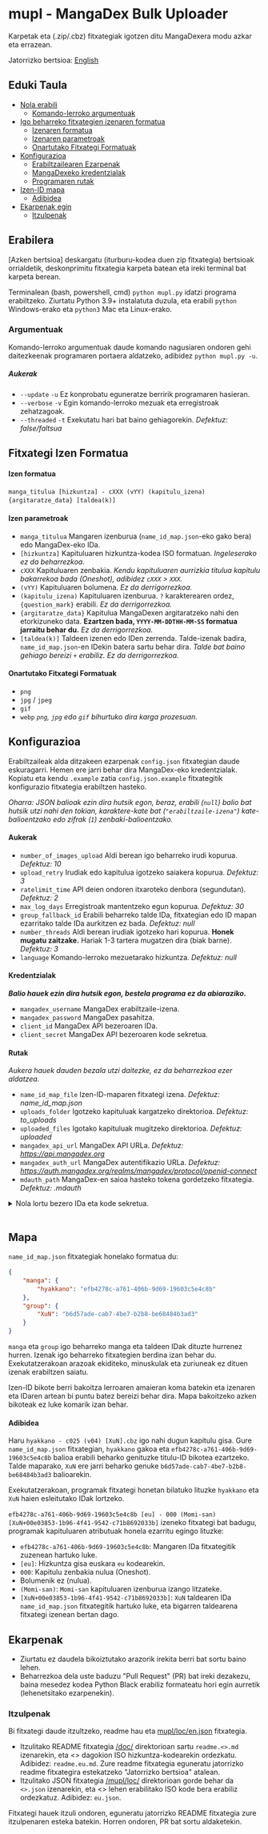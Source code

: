 # mupl - MangaDex Bulk Uploader
Karpetak eta (.zip/.cbz) fitxategiak igotzen ditu MangaDexera modu azkar eta errazean.

Jatorrizko bertsioa:
[English](/readme.md)

## Eduki Taula
- [Nola erabili](#erabilera)
  - [Komando-lerroko argumentuak](#argumentuak)
- [Igo beharreko fitxategien izenaren formatua](#fitxategi-izen-formatua)
  - [Izenaren formatua](#izen-formatua)
  - [Izenaren parametroak](#izen-parametroak)
  - [Onartutako Fitxategi Formatuak](#onartutako-fitxategi-formatuak)
- [Konfigurazioa](#konfigurazioa)
  - [Erabiltzailearen Ezarpenak](#erabiltzailearen-ezarpenak)
  - [MangaDexeko kredentzialak](#mangadexeko-kredentzialak)
  - [Programaren rutak](#rutak)
- [Izen-ID mapa](#mapa)
  - [Adibidea](#adibidea)
- [Ekarpenak egin](#ekarpenak)
  - [Itzulpenak](#itzulpenak)


## Erabilera
[Azken bertsioa] deskargatu (iturburu-kodea duen zip fitxategia) bertsioak orrialdetik, deskonprimitu fitxategia karpeta batean eta ireki terminal bat karpeta berean.

Terminalean (bash, powershell, cmd) `python mupl.py` idatzi programa erabiltzeko.
Ziurtatu Python 3.9+ instalatuta duzula, eta erabili `python` Windows-erako eta `python3` Mac eta Linux-erako.

### Argumentuak
Komando-lerroko argumentuak daude komando nagusiaren ondoren gehi daitezkeenak programaren portaera aldatzeko, adibidez `python mupl.py -u`.

##### Aukerak
- `--update` `-u` Ez konprobatu eguneratze berririk programaren hasieran.
- `--verbose` `-v` Egin komando-lerroko mezuak eta erregistroak zehatzagoak.
- `--threaded` `-t` Exekutatu hari bat baino gehiagorekin. *Defektuz: false/faltsua*

## Fitxategi Izen Formatua
#### Izen formatua
`manga_titulua [hizkuntza] - cXXX (vYY) (kapitulu_izena) {argitaratze_data} [taldea(k)]`

#### Izen parametroak
- `manga_titulua` Mangaren izenburua (`name_id_map.json`-eko gako bera) edo MangaDex-eko IDa.
- `[hizkuntza]` Kapituluaren hizkuntza-kodea ISO formatuan. *Ingeleserako ez da beharrezkoa.*
- `cXXX` Kapituluaren zenbakia. *Kendu kapituluaren aurrizkia titulua kapitulu bakarrekoa bada (Oneshot), adibidez `cXXX` > `XXX`.*
- `(vYY)` Kapituluaren bolumena. *Ez da derrigorrezkoa.*
- `(kapitulu_izena)` Kapituluaren izenburua. `?` karakterearen ordez, `{question_mark}` erabili. *Ez da derrigorrezkoa.*
- `{argitaratze_data}` Kapitulua MangaDexen argitaratzeko nahi den etorkizuneko data. **Ezartzen bada, `YYYY-MM-DDTHH-MM-SS` formatua jarraitu behar du.** *Ez da derrigorrezkoa.*
- `[taldea(k)]` Taldeen izenen edo IDen zerrenda. Talde-izenak badira, `name_id_map.json`-en IDekin batera sartu behar dira. *Talde bat baino gehiago bereizi `+` erabiliz.* *Ez da derrigorrezkoa.*

#### Onartutako Fitxategi Formatuak
- `png`
- `jpg` / `jpeg`
- `gif`
- `webp` *`png`, `jpg` edo `gif` bihurtuko dira karga prozesuan.*

## Konfigurazioa
Erabiltzaileak alda ditzakeen ezarpenak `config.json` fitxategian daude eskuragarri. Hemen ere jarri behar dira MangaDex-eko kredentzialak.
Kopiatu eta kendu `.example` zatia `config.json.example` fitxategitik konfigurazio fitxategia erabiltzen hasteko.

*Oharra: JSON balioak ezin dira hutsik egon, beraz, erabili (`null`) balio bat hutsik utzi nahi den tokian, karaktere-kate bat (`"erabiltzaile-izena"`) kate-balioentzako edo zifrak (`1`) zenbaki-balioentzako.*

#### Aukerak
- `number_of_images_upload` Aldi berean igo beharreko irudi kopurua. *Defektuz: 10*
- `upload_retry` Irudiak edo kapitulua igotzeko saiakera kopurua. *Defektuz: 3*
- `ratelimit_time` API deien ondoren itxaroteko denbora (segundutan). *Defektuz: 2*
- `max_log_days` Erregistroak mantentzeko egun kopurua. *Defektuz: 30*
- `group_fallback_id` Erabili beharreko talde IDa, fitxategian edo ID mapan ezarritako talde IDa aurkitzen ez bada. *Defektuz: null*
- `number_threads` Aldi berean irudiak igotzeko hari kopurua. **Honek mugatu zaitzake.** Hariak 1-3 tartera mugatzen dira (biak barne). *Defektuz: 3*
- `language` Komando-lerroko mezuetarako hizkuntza. *Defektuz: null*

#### Kredentzialak
***Balio hauek ezin dira hutsik egon, bestela programa ez da abiaraziko.***
- `mangadex_username` MangaDex erabiltzaile-izena.
- `mangadex_password` MangaDex pasahitza.
- `client_id` MangaDex API bezeroaren IDa.
- `client_secret` MangaDex API bezeroaren kode sekretua.

#### Rutak
*Aukera hauek dauden bezala utzi daitezke, ez da beharrezkoa ezer aldatzea.*
- `name_id_map_file` Izen-ID-maparen fitxategi izena. *Defektuz: name_id_map.json*
- `uploads_folder` Igotzeko kapituluak kargatzeko direktorioa. *Defektuz: to_uploads*
- `uploaded_files` Igotako kapituluak mugitzeko direktorioa. *Defektuz: uploaded*
- `mangadex_api_url` MangaDex API URLa. *Defektuz: https://api.mangadex.org*
- `mangadex_auth_url` MangaDex autentifikazio URLa. *Defektuz: https://auth.mangadex.org/realms/mangadex/protocol/openid-connect*
- `mdauth_path` MangaDex-en saioa hasteko tokena gordetzeko fitxategia. *Defektuz: .mdauth*

<details>
  <summary>Nola lortu bezero IDa eta kode sekretua.</summary>

  ![mangadex-mass-uploaderraren pantaila-argazki bat](https://github.com/Xnot/mangadex-mass-uploader/blob/main/assets/usage_1.png?raw=true)
  ![mangadex-mass-uploaderraren pantaila-argazki bat](https://github.com/Xnot/mangadex-mass-uploader/blob/main/assets/usage_2.png?raw=true)
</details>
<br />

## Mapa
`name_id_map.json` fitxategiak honelako formatua du:
```json
{
    "manga": {
        "hyakkano": "efb4278c-a761-406b-9d69-19603c5e4c8b"
    },
    "group": {
        "XuN": "b6d57ade-cab7-4be7-b2b8-be68484b3ad3"
    }
}
```
`manga` eta `group` igo beharreko manga eta taldeen IDak dituzte hurrenez hurren. Izenak igo beharreko fitxategien berdina izan behar du. Exekutatzerakoan arazoak ekiditeko, minuskulak eta zuriuneak ez dituen izenak erabiltzen saiatu.

Izen-ID bikote berri bakoitza lerroaren amaieran koma batekin eta izenaren eta IDaren artean bi puntu batez bereizi behar dira. Mapa bakoitzeko azken bikoteak ez luke komarik izan behar.

#### Adibidea
Haru `hyakkano - c025 (v04) [XuN].cbz` igo nahi dugun kapitulu gisa. Gure `name_id_map.json` fitxategian, `hyakkano` gakoa eta `efb4278c-a761-406b-9d69-19603c5e4c8b` balioa erabili beharko genituzke titulu-ID bikotea ezartzeko. Talde maparako, `XuN` ere jarri beharko genuke `b6d57ade-cab7-4be7-b2b8-be68484b3ad3` balioarekin.

Exekutatzerakoan, programak fitxategi honetan bilatuko lituzke `hyakkano` eta `XuN` haien esleitutako IDak lortzeko.

`efb4278c-a761-406b-9d69-19603c5e4c8b [eu] - 000 (Momi-san) [XuN+00e03853-1b96-4f41-9542-c71b8692033b]` izeneko fitxategi bat badugu, programak kapituluaren atributuak honela ezarritu egingo lituzke:
- `efb4278c-a761-406b-9d69-19603c5e4c8b`: Mangaren IDa fitxategitik zuzenean hartuko luke.
- `[eu]`: Hizkuntza gisa euskara `eu` kodearekin.
- `000`: Kapitulu zenbakia nulua (Oneshot).
- Bolumenik ez (nulua).
- `(Momi-san)`: `Momi-san` kapituluaren izenburua izango litzateke.
- `[XuN+00e03853-1b96-4f41-9542-c71b8692033b]`: `XuN` taldearen IDa `name_id_map.json` fitxategitik hartuko luke, eta bigarren taldearena fitxategi izenean bertan dago.

## Ekarpenak
- Ziurtatu ez daudela bikoiztutako arazorik irekita berri bat sortu baino lehen.
- Beharrezkoa dela uste baduzu "Pull Request" (PR) bat ireki dezakezu, baina mesedez kodea Python Black erabiliz formateatu hori egin aurretik (lehenetsitako ezarpenekin).

### Itzulpenak
Bi fitxategi daude itzultzeko, readme hau eta [mupl/loc/en.json](/mupl/loc/en.json) fitxategia.

- Itzulitako README fitxategia [/doc/](doc/) direktorioan sartu `readme.<>.md` izenarekin, eta <> dagokion ISO hizkuntza-kodearekin ordezkatu. Adibidez: `readme.eu.md`. Zure readme fitxategia eguneratu jatorrizko readme fitxategira estekatzeko "Jatorrizko bertsioa" atalean.
- Itzulitako JSON fitxategia [/mupl/loc/](/mupl/loc/) direktorioan gorde behar da `<>.json` izenarekin, eta <> lehen erabilitako ISO kode bera erabiliz ordezkatuz. Adibidez: `eu.json`.

Fitxategi hauek itzuli ondoren, eguneratu jatorrizko README fitxategia zure itzulpenaren esteka batekin. Horren ondoren, PR bat sortu aldaketekin.